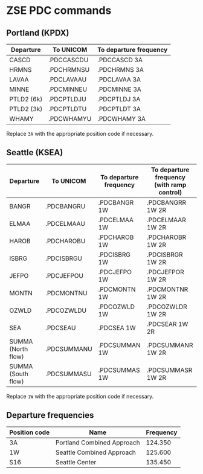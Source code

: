 # ZSE PDC commands

## Portland (KPDX)

| Departure  | To UNICOM  | To departure frequency |
| ---------- | ---------- | ---------------------- |
| CASCD      | .PDCCASCDU | .PDCCASCD 3A           |
| HRMNS      | .PDCHRMNSU | .PDCHRMNS 3A           |
| LAVAA      | .PDCLAVAAU | .PDCLAVAA 3A           |
| MINNE      | .PDCMINNEU | .PDCMINNE 3A           |
| PTLD2 (6k) | .PDCPTLDJU | .PDCPTLDJ 3A           |
| PTLD2 (3k) | .PDCPTLDTU | .PDCPTLDT 3A           |
| WHAMY      | .PDCWHAMYU | .PDCWHAMY 3A           |

Replace `3A` with the appropriate position code if necessary.

## Seattle (KSEA)

| Departure          | To UNICOM   | To departure frequency | To departure frequency (with ramp control) |
| ------------------ | ----------- | ---------------------- | ------------------------------------------ |
| BANGR              | .PDCBANGRU  | .PDCBANGR 1W           | .PDCBANGRR 1W 2R                           |
| ELMAA              | .PDCELMAAU  | .PDCELMAA 1W           | .PDCELMAAR 1W 2R                           |
| HAROB              | .PDCHAROBU  | .PDCHAROB 1W           | .PDCHAROBR 1W 2R                           |
| ISBRG              | .PDCISBRGU  | .PDCISBRG 1W           | .PDCISBRGR 1W 2R                           |
| JEFPO              | .PDCJEFPOU  | .PDCJEFPO 1W           | .PDCJEFPOR 1W 2R                           |
| MONTN              | .PDCMONTNU  | .PDCMONTN 1W           | .PDCMONTNR 1W 2R                           |
| OZWLD              | .PDCOZWLDU  | .PDCOZWLD 1W           | .PDCOZWLDR 1W 2R                           |
| SEA                | .PDCSEAU    | .PDCSEA 1W             | .PDCSEAR 1W 2R                             |
| SUMMA (North flow) | .PDCSUMMANU | .PDCSUMMAN 1W          | .PDCSUMMANR 1W 2R                          |
| SUMMA (South flow) | .PDCSUMMASU | .PDCSUMMAS 1W          | .PDCSUMMASR 1W 2R                          |

Replace `1W` with the appropriate position code if necessary.

## Departure frequencies

| Position code | Name                       | Frequency |
| ------------- | -------------------------- | --------- |
| 3A            | Portland Combined Approach | 124.350   |
| 1W            | Seattle Combined Approach  | 125.600   |
| S16           | Seattle Center             | 135.450   |
